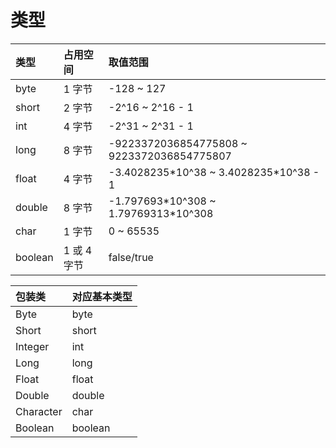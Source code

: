# 类型

| 类型 | 占用空间 | 取值范围 |
| :--- | :--- | :--- |
|  byte | 1 字节 | -128 ~ 127 |
| short | 2 字节 | -2^16 ~ 2^16 - 1 |
| int | 4 字节 | -2^31 ~ 2^31 - 1 |
| long | 8 字节 | -9223372036854775808 ~ 9223372036854775807 |
| float | 4 字节 | -3.4028235\*10^38 ~ 3.4028235\*10^38 - 1 |
| double | 8 字节 | -1.797693\*10^308 ~ 1.79769313\*10^308 |
| char | 1 字节 | 0 ~ 65535 |
| boolean | 1 或 4 字节 | false/true |

| 包装类 | 对应基本类型 |
| :--- | :--- |
| Byte | byte |
| Short | short |
| Integer | int |
| Long | long |
| Float | float |
| Double | double |
| Character | char |
| Boolean | boolean |

